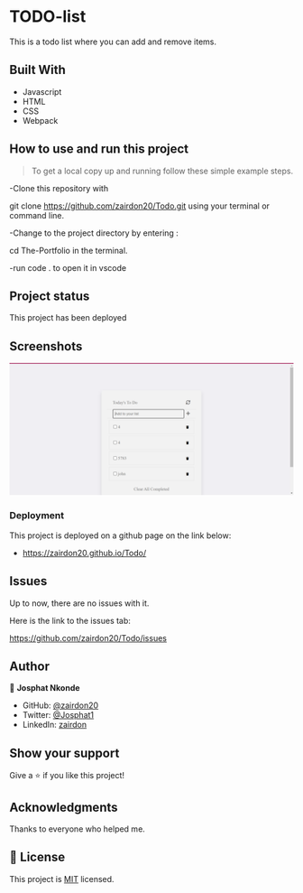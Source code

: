 
# TODO-list

This is a todo list where you can add and remove items.

## Built With

- Javascript
- HTML
- CSS
- Webpack

## How to use and run this project

>To get a local copy up and running follow these simple example steps.

-Clone this repository with

git clone https://github.com/zairdon20/Todo.git using your terminal or command line.

-Change to the project directory by entering :

cd The-Portfolio in the terminal.

-run code . to open it in vscode


## Project status

This project has been deployed

## Screenshots

![screenshot](Screenshottt.png)


### Deployment

This project is deployed on a github page on the link below:

- https://zairdon20.github.io/Todo/

## Issues
Up to now, there are no issues with it.

Here is the link to the issues tab:

https://github.com/zairdon20/Todo/issues

## Author

👤 **Josphat Nkonde**

- GitHub: [@zairdon20](https://github.com/zairdon20)
- Twitter: [@Josphat1](https://twitter.com/Josphat1/)
- LinkedIn: [zairdon](https://www.linkedin.com/in/zairdon/)

## Show your support

Give a :star:️ if you like this project!

## Acknowledgments

Thanks to everyone who helped me.

## 📝 License

This project is [MIT](./MIT.md) licensed.
